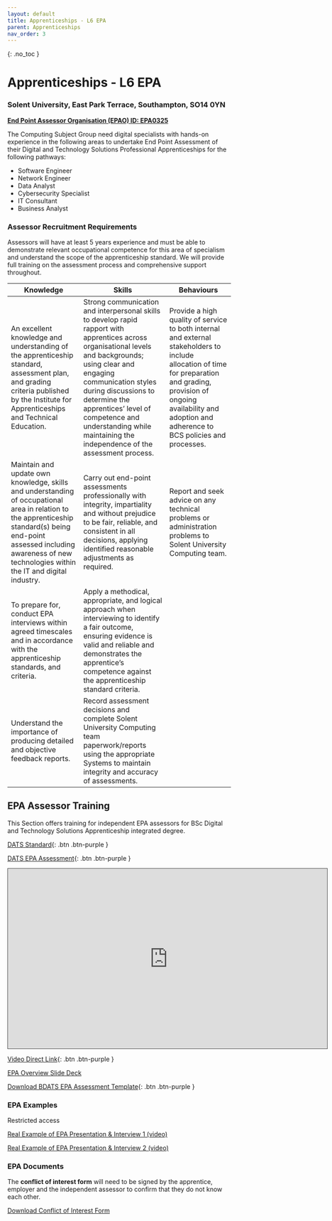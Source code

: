 ```yaml
---
layout: default
title: Apprenticeships - L6 EPA
parent: Apprenticeships
nav_order: 3
---
```


{: .no_toc }

# Apprenticeships - L6 EPA

### Solent University, East Park Terrace, Southampton, SO14 0YN 



[**End Point Assessor Organisation (EPAO) ID: EPA0325**](https://assets.publishing.service.gov.uk/government/uploads/system/uploads/attachment_data/file/1023443/Register_List_Of_Organisations_Oct_2021.xlsx)


The Computing Subject Group need digital specialists with hands-on experience in the following areas to undertake End Point Assessment of their Digital and Technology Solutions Professional Apprenticeships for the following pathways:

* Software Engineer
* Network Engineer
* Data Analyst
* Cybersecurity Specialist
* IT Consultant
* Business Analyst


### Assessor Recruitment Requirements 

Assessors will have at least 5 years experience and must be able to demonstrate relevant occupational competence for this area of specialism and understand the scope of the apprenticeship standard. We will provide full training on the assessment process and comprehensive support throughout.


| **Knowledge**                                                | **Skills**                                                   | **Behaviours**                                               |
| ------------------------------------------------------------ | ------------------------------------------------------------ | ------------------------------------------------------------ |
| An excellent knowledge and  understanding of the apprenticeship standard, assessment plan, and grading  criteria published by the Institute for Apprenticeships and Technical  Education. | Strong communication and interpersonal  skills to develop rapid rapport with apprentices across organisational levels  and backgrounds; using clear and engaging communication styles during  discussions to determine the apprentices’ level of competence and  understanding while maintaining the independence of the assessment process. | Provide a high quality of service to  both internal and external stakeholders to include allocation of time for  preparation and grading, provision of ongoing availability and adoption and  adherence to BCS policies and processes. |
| Maintain and update  own knowledge, skills and understanding of occupational area in relation to  the apprenticeship standard(s) being end-point assessed including awareness  of new technologies within the IT and digital industry. | Carry out end-point assessments  professionally with integrity, impartiality and without prejudice to be fair,  reliable, and consistent in all decisions, applying identified reasonable  adjustments as required. | Report and seek advice on any  technical problems or administration problems to Solent University Computing team. |
| To prepare for, conduct EPA interviews  within agreed timescales and in accordance with the apprenticeship standards,  and criteria. | Apply a methodical, appropriate, and  logical approach when interviewing to identify a fair outcome, ensuring  evidence is valid and reliable and demonstrates the apprentice’s competence  against the apprenticeship standard criteria. |                                                              |
| Understand the importance of producing  detailed and objective feedback reports. | Record assessment decisions and  complete Solent University Computing team paperwork/reports using the  appropriate Systems to maintain integrity and accuracy of assessments. |                                                              |



## EPA Assessor Training
This Section offers training for independent EPA assessors for BSc Digital and Technology Solutions Apprenticeship integrated degree.

[DATS Standard](https://www.instituteforapprenticeships.org/apprenticeship-standards/digital-and-technology-solutions-professional-integrated-degree/){: .btn .btn-purple }

[DATS EPA Assessment](https://www.instituteforapprenticeships.org/apprenticeship-standards/digital-and-technology-solutions-professional-integrated-degree/){: .btn .btn-purple }

<iframe src="https://solent.cloud.panopto.eu/Panopto/Pages/Embed.aspx?id=e74f4700-a340-43a5-9c75-ad7901445d2a&autoplay=false&offerviewer=true&showtitle=true&showbrand=false&captions=true&interactivity=all" height="405" width="720" style="border: 1px solid #464646;" allowfullscreen allow="autoplay"></iframe>

[Video Direct Link](https://solent.cloud.panopto.eu/Panopto/Pages/Viewer.aspx?id=e74f4700-a340-43a5-9c75-ad7901445d2a){: .btn .btn-purple }

[EPA Overview Slide Deck](docs/BDATS_EPA_assessor_OVERVIEW.pptx)

[Download BDATS EPA Assessment Template](https://teams.microsoft.com/l/file/73763CDF-B14A-4613-8D77-4ADCEB5EDEDC?tenantId=d684e4cd-491a-4577-bf33-546478d72e3c&fileType=docx&objectUrl=https%3A%2F%2Fssu.sharepoint.com%2Fsites%2FDigitalApprenticeships%2FShared%20Documents%2FGeneral%2FBDATS_L6_EPA%2FTemplateEndPointAssessment_v-29-10-2021.docx&baseUrl=https%3A%2F%2Fssu.sharepoint.com%2Fsites%2FDigitalApprenticeships&serviceName=teams&threadId=19:a1831ee2be54438c813d1d87a9194b26@thread.tacv2&groupId=64170254-4f1d-48f5-bb72-c9b64f9566e3){: .btn .btn-purple }

### EPA Examples

Restricted access

[Real Example of EPA Presentation & Interview 1 (video)](https://ssu-my.sharepoint.com/:v:/g/personal/martin_reid_solent_ac_uk/EevrvejgeYZMnndmzYqi5UIBmxjpPl5WYUq83Rqahlm4yQ?email=neil.sweeney%40gmail.com&e=Cw9m5n)

[Real Example of EPA Presentation & Interview 2 (video)](https://ssu-my.sharepoint.com/:v:/g/personal/martin_reid_solent_ac_uk/ETbRf97qLVdCiT_AtppkTxwBBCpHEFcNeD2_ehcrGxfQ_Q)

### EPA Documents 

The **conflict of interest form** will need to be signed by the apprentice, employer and the independent assessor to confirm that they do not know each other.

[Download Conflict of Interest Form](https://ssu.sharepoint.com/:w:/s/DigitalApprenticeships/EXGBB7ccz69NuDw-5oaBsb8Bjoc802-JkOVXls1pdqWjZg?e=tAVegU)
